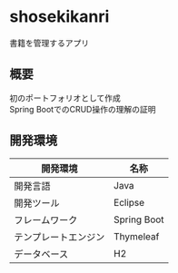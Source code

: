 # shosekikanri
書籍を管理するアプリ
## 概要
初のポートフォリオとして作成  
Spring BootでのCRUD操作の理解の証明  
## 開発環境
|開発環境|名称|
|----|----|
|開発言語|Java|
|開発ツール|Eclipse|
|フレームワーク|Spring Boot|
|テンプレートエンジン|Thymeleaf|
|データベース|H2|
